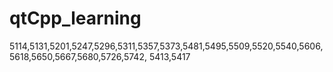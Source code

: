 # qtCpp_learning

5114,5131,5201,5247,5296,5311,5357,5373,5481,5495,5509,5520,5540,5606,5618,5650,5667,5680,5726,5742,
5413,5417